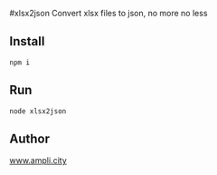 #xlsx2json
Convert xlsx files to json, no more no less

## Install
`npm i`

## Run
`node xlsx2json`

## Author
www.ampli.city
